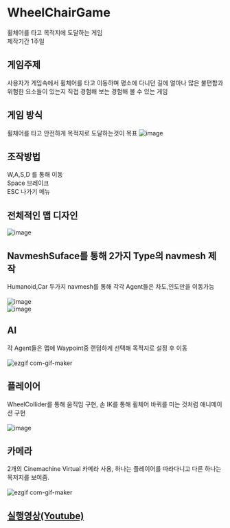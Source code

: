 # WheelChairGame
휠체어를 타고 목적지에 도달하는 게임<br>
제작기간 1주일
## 게임주제
사용자가 게임속에서 휠체어를 타고 이동하며 평소에 다니던 길에 얼마나 많은 불편함과 위험한 요소들이 있는지 직접 경험해 보는 경험해 볼 수 있는 게임
## 게임 방식
휠체어를 타고 안전하게 목적지로 도달하는것이 목표
![image](https://user-images.githubusercontent.com/73065398/212683275-50ea6dd2-9a8f-4bab-9c53-d24cf6e8995d.png)
## 조작방법
W,A,S,D 를 통해 이동<br>
Space 브레이크<br>
ESC 나가기 메뉴
## 전체적인 맵 디자인
![image](https://user-images.githubusercontent.com/73065398/212683434-dfc9dd9b-5170-4293-b3e6-272431ae657f.png)
## NavmeshSuface를 통해 2가지 Type의 navmesh 제작
Humanoid,Car 두가지 navmesh를 통해 각각 Agent들은 차도,인도만을 이동가능<br><br>
![image](https://user-images.githubusercontent.com/73065398/212683566-9d89cf41-6e50-4f7f-8a1e-ff63a42c9cc5.png)<br>
![image](https://user-images.githubusercontent.com/73065398/212683978-fc7c8179-70d6-4278-93b3-2250cd16ef0a.png)
## AI
각 Agent들은 맵에 Waypoint중 랜덤하게 선택해 목적지로 설정 후 이동<br><br>
![ezgif com-gif-maker](https://user-images.githubusercontent.com/73065398/212684667-0729764e-4849-497b-9c1d-baa39ce75f63.gif)
## 플레이어
WheelCollider를 통해 움직임 구현, 손 IK를 통해 휠체어 바퀴를 미는 것처럼 애니메이션 구현<br><br>
![image](https://user-images.githubusercontent.com/73065398/212685048-e32fb397-2eaf-40d8-a51f-98deb496f80b.png)
## 카메라
2개의 Cinemachine Virtual 카메라 사용, 하나는 플레이어를 따라다니고 다른 하나는 목저지를 보여줌.<br><br>
![ezgif com-gif-maker](https://user-images.githubusercontent.com/73065398/212685809-1edce2d7-e32c-44ad-8801-271eaa97d5da.gif)

## [실행영상(Youtube)](https://youtu.be/sXAbfAw2kIs)



